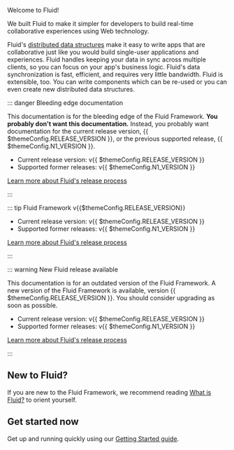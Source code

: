 Welcome to Fluid!

We built Fluid to make it simpler for developers to build real-time collaborative experiences using Web technology.

Fluid's [distributed data structures](./docs/dds.md) make it easy to write apps that are collaborative just like you
would build single-user applications and experiences. Fluid handles keeping your data in sync across multiple clients,
so you can focus on your app's business logic. Fluid's data synchronization is fast, efficient, and requires very little
bandwidth. Fluid is extensible, too. You can write components which can be re-used or you can even create new
distributed data structures.

<vue-markdown v-if="$themeConfig.THIS_VERSION === $themeConfig.MASTER_BRANCH_VERSION">

::: danger Bleeding edge documentation

This documentation is for the bleeding edge of the Fluid Framework. **You probably don't want this documentation.**
Instead, you probably want <a :href="$themeConfig.RELEASE_URL">documentation for the current release version</a>,
{{ $themeConfig.RELEASE_VERSION }}, or the <a :href="$themeConfig.N1_URL">previous supported release</a>,
{{ $themeConfig.N1_VERSION }}.

- Current release version: <a :href="$themeConfig.RELEASE_URL">v{{ $themeConfig.RELEASE_VERSION }}</a>
- Supported former releases: <a :href="$themeConfig.N1_URL">v{{ $themeConfig.N1_VERSION }}</a>

[Learn more about Fluid's release process](./docs/release-process.md)

:::

</vue-markdown>
<vue-markdown v-else-if="$themeConfig.THIS_VERSION === $themeConfig.RELEASE_VERSION">

::: tip Fluid Framework v{{$themeConfig.RELEASE_VERSION}}

- Current release version: <a :href="$themeConfig.RELEASE_URL">v{{ $themeConfig.RELEASE_VERSION }}</a>
- Supported former releases: <a :href="$themeConfig.N1_URL">v{{ $themeConfig.N1_VERSION }}</a>

[Learn more about Fluid's release process](./docs/release-process.md)

:::

</vue-markdown>
<vue-markdown v-else-if="$themeConfig.THIS_VERSION === $themeConfig.N1_VERSION">

::: warning New Fluid release available

This documentation is for an outdated version of the Fluid Framework. A new version of the Fluid Framework is available,
version {{ $themeConfig.RELEASE_VERSION }}. You should consider upgrading as soon as possible.

- Current release version: <a :href="$themeConfig.RELEASE_URL">v{{ $themeConfig.RELEASE_VERSION }}</a>
- Supported former releases: <a :href="$themeConfig.N1_URL">v{{ $themeConfig.N1_VERSION }}</a>

[Learn more about Fluid's release process](./docs/release-process.md)

:::

</vue-markdown>

## New to Fluid?

If you are new to the Fluid Framework, we recommend reading [What is Fluid?](./what-is-fluid.md) to orient yourself.

## Get started now

Get up and running quickly using our [Getting Started guide](./guide/README.md).
